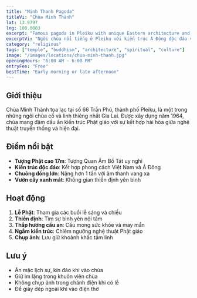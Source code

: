 ```yaml
---
title: "Minh Thanh Pagoda"
titleVi: "Chùa Minh Thành"
lat: 13.9797
lng: 108.0083
excerpt: "Famous pagoda in Pleiku with unique Eastern architecture and peaceful spiritual atmosphere"
excerptVi: "Ngôi chùa nổi tiếng ở Pleiku với kiến trúc Á Đông độc đáo và không gian tâm linh thanh tịnh"
category: "religious"
tags: ["temple", "buddhism", "architecture", "spiritual", "culture"]
image: "/images/locations/chua-minh-thanh.jpg"
openingHours: "6:00 AM - 6:00 PM"
entryFee: "Free"
bestTime: "Early morning or late afternoon"
---
```


## Giới thiệu

Chùa Minh Thành tọa lạc tại số 66 Trần Phú, thành phố Pleiku, là một trong những ngôi chùa cổ và linh thiêng nhất Gia Lai. Được xây dựng năm 1964, chùa mang đậm dấu ấn kiến trúc Phật giáo với sự kết hợp hài hòa giữa nghệ thuật truyền thống và hiện đại.

## Điểm nổi bật

- **Tượng Phật cao 17m**: Tượng Quan Âm Bồ Tát uy nghi
- **Kiến trúc độc đáo**: Kết hợp phong cách Việt Nam và Á Đông
- **Chuông đồng lớn**: Nặng hơn 1 tấn với âm thanh vang xa
- **Vườn cây xanh mát**: Không gian thiền định yên bình

## Hoạt động

1. **Lễ Phật**: Tham gia các buổi lễ sáng và chiều
2. **Thiền định**: Tìm sự bình yên nội tâm
3. **Thắp hương cầu an**: Cầu mong sức khỏe và may mắn
4. **Ngắm kiến trúc**: Chiêm ngưỡng nghệ thuật Phật giáo
5. **Chụp ảnh**: Lưu giữ khoảnh khắc tâm linh

## Lưu ý

- Ăn mặc lịch sự, kín đáo khi vào chùa
- Giữ im lặng trong khuôn viên chùa
- Không chụp ảnh trong chánh điện khi có lễ
- Để giày dép ngoài khi vào điện thờ
